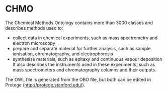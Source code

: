 # CHMO

The Chemical Methods Ontology contains more than 3000 classes and describes methods used to:
* collect data in chemical experiments, such as mass spectrometry and electron microscopy 
* prepare and separate material for further analysis, such as sample ionisation, chromatography, and electrophoresis 
* synthesise materials, such as epitaxy and continuous vapour deposition 
It also describes the instruments used in these experiments, such as mass spectrometers and chromatography columns and their outputs.

The OWL file is generated from the OBO file, but both can be edited in Protege (http://protege.stanford.edu/).
